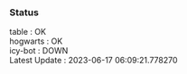 ### Status


table : OK  
hogwarts : OK  
icy-bot : DOWN  
Latest Update : 2023-06-17 06:09:21.778270
